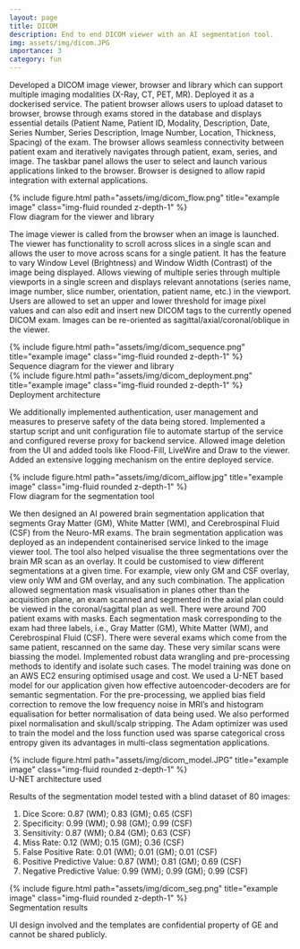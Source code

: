 ```yaml
---
layout: page
title: DICOM
description: End to end DICOM viewer with an AI segmentation tool.
img: assets/img/dicom.JPG
importance: 3
category: fun
---
```


Developed a DICOM image viewer, browser and library which can support multiple imaging modalities (X-Ray, CT, PET, MR). Deployed it as a dockerised service. The patient browser allows users to upload dataset to browser, browse through exams stored in the database and displays essential details (Patient Name, Patient ID, Modality, Description, Date, Series Number, Series Description, Image Number, Location, Thickness, Spacing) of the exam. The browser allows seamless connectivity between patient exam and iteratively navigates through patient, exam, series, and image. The taskbar panel allows the user to select and launch various applications linked to the browser. Browser is designed to allow rapid integration with external applications.

<div class="img">
        {% include figure.html path="assets/img/dicom_flow.png" title="example image" class="img-fluid rounded z-depth-1" %}
</div>
<div class="caption">
    Flow diagram for the viewer and library
</div>

The image viewer is called from the browser when an image is launched. The viewer has functionality to scroll across slices in a single scan and allows the user to move across scans for a single patient. It has the feature to vary Window Level (Brightness) and Window Width (Contrast) of the image being displayed. Allows viewing of multiple series through multiple viewports in a single screen and displays relevant annotations (series name, image number, slice number, orientation, patient name, etc.) in the viewport. Users are allowed to set an upper and lower threshold for image pixel values and can also edit and insert new DICOM tags to the currently opened DICOM exam. Images can be re-oriented as sagittal/axial/coronal/oblique in the viewer. 

<div class="img">
        {% include figure.html path="assets/img/dicom_sequence.png" title="example image" class="img-fluid rounded z-depth-1" %}
</div>
<div class="caption">
    Sequence diagram for the viewer and library
</div>

<div class="img">
        {% include figure.html path="assets/img/dicom_deployment.png" title="example image" class="img-fluid rounded z-depth-1" %}
</div>
<div class="caption">
    Deployment architecture
</div>

We additionally implemented authentication, user management and measures to preserve safety of the data being stored. Implemented a startup script and unit configuration file to automate startup of the service and configured reverse proxy for backend service. Allowed image deletion from the UI and added tools like Flood-Fill, LiveWire and Draw to the viewer. Added an extensive logging mechanism on the entire deployed service.

<div class="row justify-content-center">
    <div class="col-sm mt-3 mt-md-0 text-center">
        <div class="img">
            {% include figure.html path="assets/img/dicom_aiflow.jpg" title="example image" class="img-fluid rounded z-depth-1" %}
        </div>
        <div class="caption">
            Flow diagram for the segmentation tool
        </div>
    </div>
</div>

We then designed an AI powered brain segmentation application that segments Gray Matter (GM), White Matter (WM), and Cerebrospinal Fluid (CSF) from the Neuro-MR exams. The brain segmentation application was deployed as an independent containerised service linked to the image viewer tool. The tool also helped visualise the three segmentations over the brain MR scan as an overlay. It could be customised to view different segmentations at a given time. For example, view only GM and CSF overlay, view only WM and GM overlay, and any such combination. The application allowed segmentation mask visualisation in planes other than the acquisition plane, an exam scanned and segmented in the axial plan could be viewed in the coronal/sagittal plan as well. 
There were around 700 patient exams with masks. Each segmentation mask corresponding to the exam had three labels, i.e., Gray Matter (GM), White Matter (WM), and Cerebrospinal Fluid (CSF). There were several exams which come from the same patient, rescanned on the same day. These very similar scans were biassing the model. Implemented robust data wrangling and pre-processing methods to identify and isolate such cases. The model training was done on an AWS EC2 ensuring optimised usage and cost. We used a U-NET based model for our application given how effective autoencoder-decoders are for semantic segmentation. For the pre-processing, we applied bias field correction to remove the low frequency noise in MRI’s and histogram equalisation for better normalisation of data being used. We also performed pixel normalisation and skull/scalp stripping. The Adam optimizer was used to train the model and the loss function used was sparse categorical cross entropy given its advantages in multi-class segmentation applications.

<div class="img">
        {% include figure.html path="assets/img/dicom_model.JPG" title="example image" class="img-fluid rounded z-depth-1" %}
</div>
<div class="caption">
    U-NET architecture used
</div>

Results of the segmentation model tested with a blind dataset of 80 images:
1. Dice Score: 0.87 (WM); 0.83 (GM); 0.65 (CSF)
2. Specificity: 0.99 (WM); 0.98 (GM); 0.99 (CSF)
3. Sensitivity: 0.87 (WM); 0.84 (GM); 0.63 (CSF)
4. Miss Rate: 0.12 (WM); 0.15 (GM); 0.36 (CSF)
5. False Positive Rate: 0.01 (WM); 0.01 (GM); 0.01 (CSF)
6. Positive Predictive Value: 0.87 (WM); 0.81 (GM); 0.69 (CSF)
7. Negative Predictive Value: 0.99 (WM); 0.99 (GM); 0.99 (CSF)

<div class="img">
        {% include figure.html path="assets/img/dicom_seg.png" title="example image" class="img-fluid rounded z-depth-1" %}
</div>
<div class="caption">
    Segmentation results
</div>

UI design involved and the templates are confidential property of GE and cannot be shared publicly.
